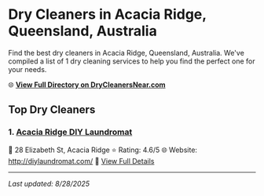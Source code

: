 # Dry Cleaners in Acacia Ridge, Queensland, Australia

Find the best dry cleaners in Acacia Ridge, Queensland, Australia. We've compiled a list of 1 dry cleaning services to help you find the perfect one for your needs.

🌐 **[View Full Directory on DryCleanersNear.com](https://drycleanersnear.com/city/Australia/Queensland/Acacia%20Ridge)**

## Top Dry Cleaners

### 1. [Acacia Ridge DIY Laundromat](https://drycleanersnear.com/dryCleaner/68aa736939cc7c0899005ac1/acacia-ridge-diy-laundromat)
📍 28 Elizabeth St, Acacia Ridge
⭐ Rating: 4.6/5
🌐 Website: http://diylaundromat.com/
🔗 [View Full Details](https://drycleanersnear.com/dryCleaner/68aa736939cc7c0899005ac1/acacia-ridge-diy-laundromat)


---

*Last updated: 8/28/2025*
